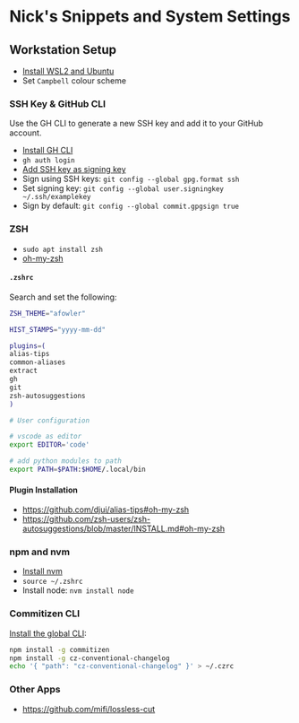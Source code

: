# Nick's Snippets and System Settings

## Workstation Setup

- [Install WSL2 and Ubuntu](https://learn.microsoft.com/en-us/windows/wsl/install-manual#step-4---download-the-linux-kernel-update-package)
- Set `Campbell` colour scheme

### SSH Key & GitHub CLI

Use the GH CLI to generate a new SSH key and add it to your GitHub account.

- [Install GH CLI](https://github.com/cli/cli/blob/trunk/docs/install_linux.md)
- `gh auth login`
- [Add SSH key as signing key](https://github.com/settings/keys)
- Sign using SSH keys: `git config --global gpg.format ssh`
- Set signing key: `git config --global user.signingkey ~/.ssh/examplekey`
- Sign by default: `git config --global commit.gpgsign true`

### ZSH

- `sudo apt install zsh`
- [oh-my-zsh](https://github.com/robbyrussell/oh-my-zsh)

#### `.zshrc`

Search and set the following:

```zsh
ZSH_THEME="afowler"

HIST_STAMPS="yyyy-mm-dd"

plugins=(
alias-tips
common-aliases
extract
gh
git
zsh-autosuggestions
)

# User configuration

# vscode as editor
export EDITOR='code'

# add python modules to path
export PATH=$PATH:$HOME/.local/bin
```

#### Plugin Installation

- https://github.com/djui/alias-tips#oh-my-zsh
- https://github.com/zsh-users/zsh-autosuggestions/blob/master/INSTALL.md#oh-my-zsh

### npm and nvm

- [Install nvm](https://github.com/nvm-sh/nvm#installing-and-updating)
- `source ~/.zshrc`
- Install node: `nvm install node`

### Commitizen CLI

[Install the global CLI](https://github.com/commitizen/cz-cli#conventional-commit-messages-as-a-global-utility):

```bash
npm install -g commitizen
npm install -g cz-conventional-changelog
echo '{ "path": "cz-conventional-changelog" }' > ~/.czrc
```

### Other Apps

- https://github.com/mifi/lossless-cut
